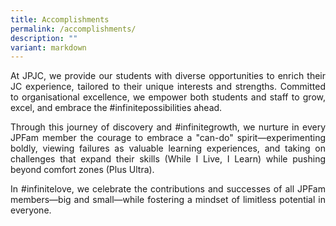 ```yaml
---
title: Accomplishments
permalink: /accomplishments/
description: ""
variant: markdown
---
```

<div align="justify">
<p>
At JPJC, we provide our students with diverse opportunities to enrich their JC experience, tailored to their unique interests and strengths. Committed to organisational excellence, we empower both students and staff to grow, excel, and embrace the #infinitepossibilities ahead.</p>
<p>
Through this journey of discovery and #infinitegrowth, we nurture in every JPFam member the courage to embrace a "can-do" spirit—experimenting boldly, viewing failures as valuable learning experiences, and taking on challenges that expand their skills (While I Live, I Learn) while pushing beyond comfort zones (Plus Ultra).</p>
<p>
In #infinitelove, we celebrate the contributions and successes of all JPFam members—big and small—while fostering a mindset of limitless potential in everyone.</p>
</div>